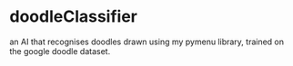 # doodleClassifier
an AI that recognises doodles drawn using my pymenu library, trained on the google doodle dataset.
